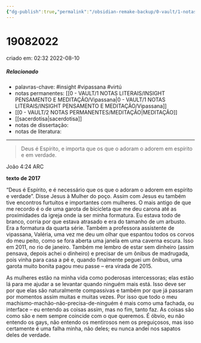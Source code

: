```yaml
---
{"dg-publish":true,"permalink":"/obsidian-remake-backup/0-vault/1-notas-literais/insight-pensamento-e-meditacao/19082022/","tags":["insight","vipassana","virtú"],"dgHomeLink":true,"dgShowLocalGraph":true,"dgShowFileTree":true,"dgEnableSearch":true,"noteIcon":""}
---
```


# 19082022
criado em: 02:32 2022-08-10

##### Relacionado
- palavras-chave: #insight #vipassana #virtú
- notas permanentes: [[0 - VAULT/1 NOTAS LITERAIS/INSIGHT PENSAMENTO E MEDITAÇÃO/Vipassana\|0 - VAULT/1 NOTAS LITERAIS/INSIGHT PENSAMENTO E MEDITAÇÃO/Vipassana]] 
- [[0 - VAULT/2 NOTAS PERMANENTES/MEDITAÇÃO\|MEDITAÇÃO]]
- [[sacerdotisa\|sacerdotisa]]
- notas de dissertação:
- notas de literatura: 

---
>Deus é Espírito, e importa que os que o adoram o adorem em espírito e em verdade.

João 4:24 ARC

**texto de 2017**  
  
“Deus é Espírito, e é necessário que os que o adoram o adorem em espírito e verdade”. Disse Jesus à Mulher do poço. Assim com Jesus eu também tive encontros furtuitos e importantes com mulheres. 
O mais antigo de que me recordo é o de uma garota de bicicleta que me deu carona até as proximidades da igreja onde ia ser minha formatura. Eu estava todo de branco, corria por que estava atrasado e era do tamanho de um arbusto. Era a formatura da quarta série. 
Também a professora assistente de vipassana, Valéria, uma vez me deu um olhar que espantou todos os corvos do meu peito, como se fora aberta uma janela em uma caverna escura. Isso em 2011, no rio de janeiro. 
Também me lembro de estar sem dinheiro (assim pensava, depois achei o dinheiro) e precisar de um ônibus de madrugada, pois vinha para casa a pé e, quando finalmente peguei um ônibus, uma garota muito bonita pagou meu passe – era virada de 2015. 

As mulheres estão na minha vida como poderosas intercessoras; elas estão lá para me ajudar a se levantar quando ninguém mais está. Isso deve ser por que elas são naturalmente compassivas e também por que já passaram por momentos assim muitas e muitas vezes. Por isso que todo o meu machismo-machão-não-precisa-de-ninguém é mais como uma fachada, ou interface – eu entendo as coisas assim, mas no fim, tanto faz. 
As coisas são como são e nem sempre coincide com o que queremos. É óbvio, eu não entendo os gays, não entendo os mentirosos nem os preguiçosos, mas isso certamente é uma falha minha, não deles; eu nunca andei nos sapatos deles de verdade.
